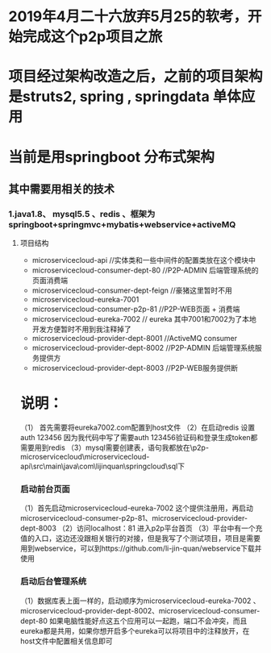 # 2019年4月二十六放弃5月25的软考，开始完成这个p2p项目之旅

# 项目经过架构改造之后，之前的项目架构是struts2, spring , springdata 单体应用

# 当前是用springboot 分布式架构
## 其中需要用相关的技术
### 1.java1.8、 mysql5.5 、redis 、框架为springboot+springmvc+mybatis+webservice+activeMQ
1. 项目结构
   - microservicecloud-api //实体类和一些中间件的配置类放在这个模块中
   - microservicecloud-consumer-dept-80  //P2P-ADMIN 后端管理系统的页面消费端
   - microservicecloud-consumer-dept-feign //豪猪这里暂时不用
   - microservicecloud-eureka-7001
   - microservicecloud-consumer-p2p-81 //P2P-WEB页面 + 消费端
   - microservicecloud-eureka-7002 // eureka 其中7001和7002为了本地开发方便暂时不用到我注释掉了
   - microservicecloud-provider-dept-8001 //ActiveMQ   consumer
   - microservicecloud-provider-dept-8002 //P2P-ADMIN 后端管理系统服务提供方
   - microservicecloud-provider-dept-8003 //P2P-WEB服务提供断
   
   # 说明：
   
   （1） 首先需要将eureka7002.com配置到host文件
   （2）在启动redis  设置  auth  123456  因为我代码中写了需要auth 123456验证码和登录生成token都需要用到redis
   （3）mysql需要创建表，语句我都放在\p2p-microservicecloud\microservicecloud-api\src\main\java\com\lijinquan\springcloud\sql下
   ### 启动前台页面
   （1）首先启动microservicecloud-eureka-7002 这个提供注册用，再启动microservicecloud-consumer-p2p-81、microservicecloud-provider-dept-8003
   （2）访问localhost：81 进入p2p平台首页
   （3）平台中有一个充值的入口，这边还没跟相关银行的对接，但是我写了个测试项目，项目是需要用到webservice，可以到https://github.com/li-jin-quan/webservice下载并使用
   ### 启动后台管理系统
   （1）数据库表上面一样的，启动顺序为microservicecloud-eureka-7002 、 microservicecloud-provider-dept-8002、microservicecloud-consumer-dept-80
   如果电脑性能好点这五个应用可以一起跑，端口不会冲突，而且eureka都是共用，如果你想开启多个eureka可以将项目中的注释放开，在host文件中配置相关信息即可
   
   
